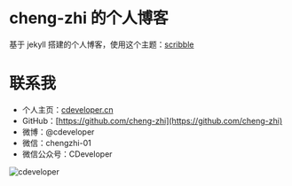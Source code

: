 # cheng-zhi 的个人博客

基于 jekyll 搭建的个人博客，使用这个主题：[scribble](https://github.com/muan/scribble)

# 联系我
- 个人主页：[cdeveloper.cn](http://cdeveloper.cn)
- GitHub：[https://github.com/cheng-zhi](https://github.com/cheng-zhi)
- 微博：@cdeveloper
- 微信：chengzhi-01
- 微信公众号：CDeveloper

![cdeveloper](http://cheng-zhi.me/images/wechart.jpg)



